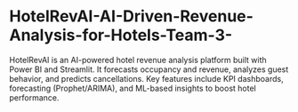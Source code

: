 # HotelRevAI-AI-Driven-Revenue-Analysis-for-Hotels-Team-3-
HotelRevAI is an AI-powered hotel revenue analysis platform built with Power BI and Streamlit. It forecasts occupancy and revenue, analyzes guest behavior, and predicts cancellations. Key features include KPI dashboards, forecasting (Prophet/ARIMA), and ML-based insights to boost hotel performance.
